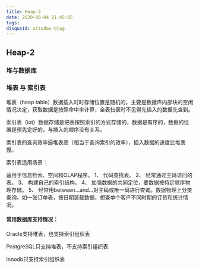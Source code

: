 ```yaml
---
title: Heap-2
date: 2020-06-04 21:45:05
tags:
disqusId: aitudou-blog
---
```


## Heap-2

### 堆与数据库

### 堆表 与 索引表

堆表（heap table）数据插入时时存储位置是随机的，主要是数据库内部块的空闲情况决定，获取数据是按照命中率计算，全表扫表时不见得先插入的数据先查到。
<!-- More -->

索引表（iot）数据存储是把表按照索引的方式存储的，数据是有序的，数据的位置是预先定好的，与插入的顺序没有关系。

索引表的查询效率逼堆表高（相当于查询索引的效率），插入数据的速度比堆表慢。

索引表适用场景：

适用于信息检索、空间和OLAP程序。
1、 代码查找表。
2、 经常通过主码访问的表。
3、 构建自己的索引结构。
4、 加强数据的共同定位，要数据按特定顺序物理存储。
5、 经常用between…and…对主码或唯一码进行查询。数据物理上分类查询。如一张订单表，按日期装载数据，想查单个客户不同时期的订货和统计情况。

#### 常用数据库支持情况：

Oracle支持堆表，也支持索引组织表

PostgreSQL只支持堆表，不支持索引组织表

Innodb只支持索引组织表